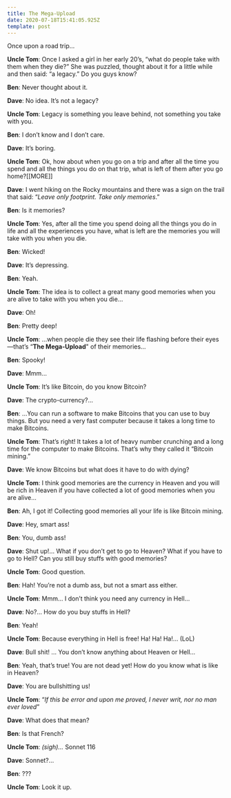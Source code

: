 ```yaml
---
title: The Mega-Upload
date: 2020-07-18T15:41:05.925Z
template: post
---
```

Once upon a road trip...

**Uncle Tom**: Once I asked a girl in her early 20’s, “what do people take with them when they die?” She was puzzled, thought about it for a little while and then said: “a legacy.” Do you guys know?

**Ben**: Never thought about it.

**Dave**: No idea. It’s not a legacy?

**Uncle Tom**: Legacy is something you leave behind, not something you take with you.

**Ben**: I don’t know and I don’t care.

**Dave**: It’s boring.

**Uncle Tom**: Ok, how about when you go on a trip and after all the time you spend and all the things you do on that trip, what is left of them after you go home?\[[MORE]]

**Dave**: I went hiking on the Rocky mountains and there was a sign on the trail that said: “*Leave only footprint. Take only memories*.”

**Ben**: Is it memories?

**Uncle Tom**: Yes, after all the time you spend doing all the things you do in life and all the experiences you have, what is left are the memories you will take with you when you die.

**Ben**: Wicked!

**Dave**: It’s depressing.

**Ben**: Yeah.

**Uncle Tom**: The idea is to collect a great many good memories when you are alive to take with you when you die…

**Dave**: Oh!

**Ben**: Pretty deep!

**Uncle Tom**: …when people die they see their life flashing before their eyes—that’s “**The Mega-Upload**" of their memories…

**Ben**: Spooky!

**Dave**: Mmm…

**Uncle Tom**: It’s like Bitcoin, do you know Bitcoin?

**Dave**: The crypto-currency?…

**Ben**: …You can run a software to make Bitcoins that you can use to buy things. But you need a very fast computer because it takes a long time to make Bitcoins.

**Uncle Tom**: That’s right! It takes a lot of heavy number crunching and a long time for the computer to make Bitcoins. That’s why they called it “Bitcoin mining.”

**Dave**: We know Bitcoins but what does it have to do with dying?

**Uncle Tom**: I think good memories are the currency in Heaven and you will be rich in Heaven if you have collected a lot of good memories when you are alive…

**Ben**: Ah, I got it! Collecting good memories all your life is like Bitcoin mining.

**Dave**: Hey, smart ass!

**Ben**: You, dumb ass!

**Dave**: Shut up!… What if you don’t get to go to Heaven? What if you have to go to Hell? Can you still buy stuffs with good memories?

**Uncle Tom**: Good question.

**Ben**: Hah! You’re not a dumb ass, but not a smart ass either.

**Uncle Tom**: Mmm… I don’t think you need any currency in Hell…

**Dave**: No?… How do you buy stuffs in Hell?

**Ben**: Yeah!

**Uncle Tom**: Because everything in Hell is free! Ha! Ha! Ha!… (LoL)

**Dave**: Bull shit! … You don’t know anything about Heaven or Hell…

**Ben**: Yeah, that’s true! You are not dead yet! How do you know what is like in Heaven?

**Dave**: You are bullshitting us!

**Uncle Tom**: “*If this be error and upon me proved, I never writ, nor no man ever loved*”

**Dave**: What does that mean?

**Ben**: Is that French?

**Uncle Tom**: *(sigh)…* Sonnet 116

**Dave**: Sonnet?…

**Ben**: ???

**Uncle Tom**: Look it up.